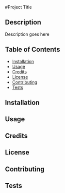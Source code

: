 #Project Title

## Description
Description goes here

## Table of Contents
* [Installation](#installation)
* [Usage](#usage)
* [Credits](#credits)
* [License](#license)
* [Contributing](#contributing)
* [Tests](#tests)

## Installation

## Usage

## Credits

## License

## Contributing

## Tests

